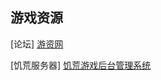 ## 游戏资源

[论坛]
[游资网](https://bbs.gameres.com/forum_1.html)

[饥荒服务器]
[饥荒游戏后台管理系统](https://github.com/chenyuxiangg/dst-admin)